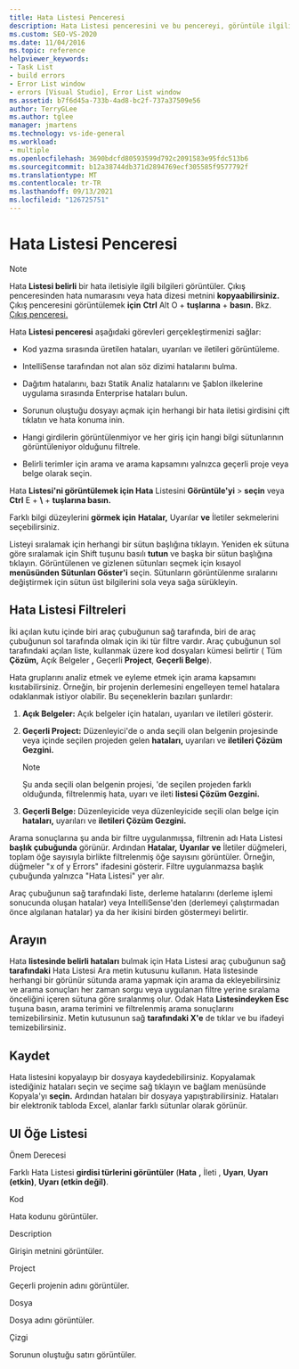```yaml
---
title: Hata Listesi Penceresi
description: Hata Listesi penceresini ve bu pencereyi, görüntüle ilgili hataları çözümlemeyle ilgili görevleri gerçekleştirmek için nasıl kullanabileceğiniz hakkında bilgi edinebilirsiniz.
ms.custom: SEO-VS-2020
ms.date: 11/04/2016
ms.topic: reference
helpviewer_keywords:
- Task List
- build errors
- Error List window
- errors [Visual Studio], Error List window
ms.assetid: b7f6d45a-733b-4ad8-bc2f-737a37509e56
author: TerryGLee
ms.author: tglee
manager: jmartens
ms.technology: vs-ide-general
ms.workload:
- multiple
ms.openlocfilehash: 3690bdcfd80593599d792c2091583e95fdc513b6
ms.sourcegitcommit: b12a38744db371d2894769ecf305585f9577792f
ms.translationtype: MT
ms.contentlocale: tr-TR
ms.lasthandoff: 09/13/2021
ms.locfileid: "126725751"
---
```

# <a name="error-list-window"></a>Hata Listesi Penceresi

> [!NOTE]
> Hata **Listesi belirli** bir hata iletisiyle ilgili bilgileri görüntüler. Çıkış penceresinden hata numarasını veya hata dizesi metnini **kopyaabilirsiniz.** Çıkış penceresini görüntülemek **için** **Ctrl** Alt O + **tuşlarına** + **basın.** Bkz. [Çıkış penceresi.](../../ide/reference/output-window.md)

Hata **Listesi penceresi** aşağıdaki görevleri gerçekleştirmenizi sağlar:

- Kod yazma sırasında üretilen hataları, uyarıları ve iletileri görüntüleme.

- IntelliSense tarafından not alan söz dizimi hatalarını bulma.

- Dağıtım hatalarını, bazı Statik Analiz hatalarını ve Şablon ilkelerine uygulama sırasında Enterprise hataları bulun.

- Sorunun oluştuğu dosyayı açmak için herhangi bir hata iletisi girdisini çift tıklatın ve hata konuma inin.

- Hangi girdilerin görüntülenmiyor ve her giriş için hangi bilgi sütunlarının görüntüleniyor olduğunu filtrele.

- Belirli terimler için arama ve arama kapsamını yalnızca geçerli proje veya belge olarak seçin.

Hata **Listesi'ni görüntülemek için Hata** Listesini **Görüntüle'yi**  >  **seçin** veya **Ctrl** E + **\\** + **tuşlarına basın.**

Farklı bilgi düzeylerini **görmek için** **Hatalar,** Uyarılar **ve** İletiler sekmelerini seçebilirsiniz.

Listeyi sıralamak için herhangi bir sütun başlığına tıklayın. Yeniden ek sütuna göre sıralamak için Shift tuşunu basılı **tutun** ve başka bir sütun başlığına tıklayın. Görüntülenen ve gizlenen sütunları seçmek için kısayol **menüsünden Sütunları Göster'i** seçin. Sütunların görüntülenme sıralarını değiştirmek için sütun üst bilgilerini sola veya sağa sürükleyin.

## <a name="error-list-filters"></a>Hata Listesi Filtreleri

İki açılan kutu içinde biri araç çubuğunun sağ tarafında, biri de araç çubuğunun sol tarafında olmak için iki tür filtre vardır. Araç çubuğunun sol tarafındaki açılan liste, kullanmak üzere kod dosyaları kümesi belirtir ( Tüm **Çözüm,** Açık Belgeler **,** Geçerli **Project**, **Geçerli Belge**).

Hata gruplarını analiz etmek ve eyleme etmek için arama kapsamını kısıtabilirsiniz. Örneğin, bir projenin derlemesini engelleyen temel hatalara odaklanmak istiyor olabilir. Bu seçeneklerin bazıları şunlardır:

1. **Açık Belgeler:** Açık belgeler için hataları, uyarıları ve iletileri gösterir.

2. **Geçerli Project:** Düzenleyici'de o anda seçili olan belgenin projesinde veya içinde seçilen projeden gelen **hataları,** uyarıları ve **iletileri Çözüm Gezgini.**

    > [!NOTE]
    > Şu anda seçili olan belgenin projesi, 'de seçilen projeden farklı olduğunda, filtrelenmiş hata, uyarı ve ileti **listesi Çözüm Gezgini.**

3. **Geçerli Belge:** Düzenleyicide veya düzenleyicide seçili olan belge için **hataları,** uyarıları ve **iletileri Çözüm Gezgini.**

Arama sonuçlarına şu anda bir filtre uygulanmışsa, filtrenin adı Hata Listesi **başlık çubuğunda** görünür. Ardından **Hatalar,** **Uyarılar** **ve** İletiler düğmeleri, toplam öğe sayısıyla birlikte filtrelenmiş öğe sayısını görüntüler. Örneğin, düğmeler "x of y Errors" ifadesini gösterir. Filtre uygulanmazsa başlık çubuğunda yalnızca "Hata Listesi" yer alır.

Araç çubuğunun sağ tarafındaki liste, derleme hatalarını (derleme işlemi sonucunda oluşan hatalar) veya IntelliSense'den (derlemeyi çalıştırmadan önce algılanan hatalar) ya da her ikisini birden göstermeyi belirtir.

## <a name="search"></a>Arayın

Hata **listesinde belirli hataları** bulmak için Hata Listesi araç çubuğunun sağ **tarafındaki** Hata Listesi Ara metin kutusunu kullanın. Hata listesinde herhangi bir görünür sütunda arama yapmak için arama da ekleyebilirsiniz ve arama sonuçları her zaman sorgu veya uygulanan filtre yerine sıralama önceliğini içeren sütuna göre sıralanmış olur. Odak Hata **Listesindeyken Esc** tuşuna basın, arama terimini ve filtrelenmiş arama sonuçlarını temizebilirsiniz. Metin kutusunun sağ **tarafındaki X'e** de tıklar ve bu ifadeyi temizebilirsiniz.

## <a name="save"></a>Kaydet

Hata listesini kopyalayıp bir dosyaya kaydedebilirsiniz. Kopyalamak istediğiniz hataları seçin ve seçime sağ tıklayın ve bağlam menüsünde Kopyala'yı **seçin.** Ardından hataları bir dosyaya yapıştırabilirsiniz. Hataları bir elektronik tabloda Excel, alanlar farklı sütunlar olarak görünür.

## <a name="ui-element-list"></a>UI Öğe Listesi

Önem Derecesi

Farklı Hata Listesi **girdisi türlerini görüntüler** (**Hata** **,** İleti , **Uyarı**, **Uyarı (etkin)**, **Uyarı (etkin değil)**.

Kod

Hata kodunu görüntüler.

Description

Girişin metnini görüntüler.

Project

Geçerli projenin adını görüntüler.

Dosya

Dosya adını görüntüler.

Çizgi

Sorunun oluştuğu satırı görüntüler.
